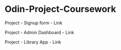 # Odin-Project-Coursework
<p>Project - Signup form - Link<p>
<p>Project - Admin Dashboard - Link<p>
<p>Project - Library App - Link<p>
